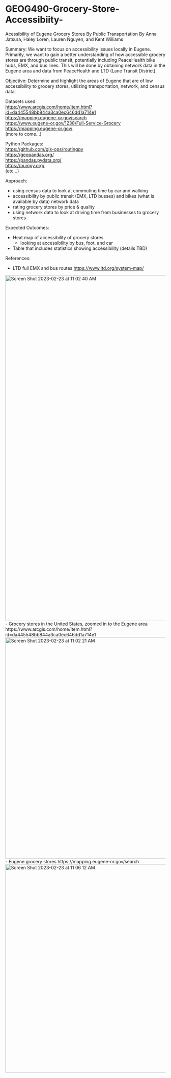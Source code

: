 # GEOG490-Grocery-Store-Accessibiity-
Acessibility of Eugene Grocery Stores By Public Transportation
By Anna Jatsura, Haley Loren, Lauren Nguyen, and Kent Williams


Summary: We want to focus on accessibility issues locally in Eugene. Primarily, we want to gain a better understanding of how accessible grocery stores are through public transit, potentially including PeaceHealth bike hubs, EMX, and bus lines. This will be done by obtaining network data in the Eugene area and data from PeaceHealth and LTD (Lane Transit District).


Objective: Determine and highlight the areas of Eugene that are of low accessibility to grocery stores, utilizing transportation, network, and census data. 

Datasets used:   
https://www.arcgis.com/home/item.html?id=da445548bb844a3ca0ec646dd1a714e1   
https://mapping.eugene-or.gov/search   
https://www.eugene-or.gov/1238/Full-Service-Grocery   
https://mapping.eugene-or.gov/   
(more to come...)   

Python Packages:    
https://github.com/gis-ops/routingpy     
https://geopandas.org/   
https://pandas.pydata.org/   
https://numpy.org/   
(etc...)   

Approach:
- using census data to look at commuting time by car and walking 
- accessibility by public transit (EMX, LTD busses) and bikes (what is available by data) network data
- rating grocery stores by price & quality
- using network data to look at driving time from businesses to grocery stores

Expected Outcomes:
- Heat map of accessibility of grocery stores
    - looking at accessibility by bus, foot, and car 
- Table that includes statistics showing accessibility (details TBD)

References:
- LTD full EMX and bus routes
https://www.ltd.org/system-map/
<img width="1085" alt="Screen Shot 2023-02-23 at 11 02 40 AM" src="https://user-images.githubusercontent.com/122566241/221005248-99e323e1-8fc4-46b3-b805-a7f0ec29a83f.png"> 
- Grocery stores in the United States, zoomed in to the Eugene area 
https://www.arcgis.com/home/item.html?id=da445548bb844a3ca0ec646dd1a714e1 
<img width="695" alt="Screen Shot 2023-02-23 at 11 02 21 AM" src="https://user-images.githubusercontent.com/122566241/221005317-fe4aff71-bcbf-4dde-be0c-39c6ba470dc4.png">
- Eugene grocery stores
https://mapping.eugene-or.gov/search
<img width="654" alt="Screen Shot 2023-02-23 at 11 06 12 AM" src="https://user-images.githubusercontent.com/122566241/221005841-a6ea9b0f-f47c-493a-bb40-be77d6a59c4c.png">



